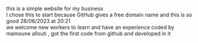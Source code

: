 this is a simple website for my business  
I chose this to start because GitHub gives a free domain name and this is so good 
28/06/2023 at 20:21  
we welcome new workers to learn and have an experience 
coded by mamoune allouti  , got the first code from github and developed in it  


 
